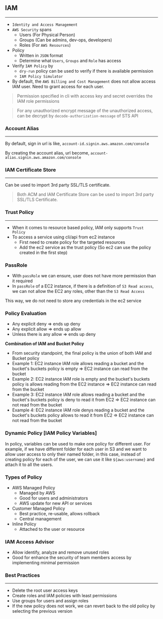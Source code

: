 ## IAM

---

- `Identity and Access Management`
- `AWS Security` spans
  - Users (For Physical Person)
  - Groups (Can be admins, dev-ops, developers)
  - Roles (For `AWS Resources`)
- Policy
  - Written in `JSON` format
  - Determine what `Users`, `Groups` and `Role` has access
- Verify `IAM Policy` by
  - `dry-run` policy can be used to verify if there is available permission
  - `IAM Policy Simulator`
- By default, the `AWS Billing and Cost Management` does not allow access IAM user. Need to grant access for each user.

> Permission specified in cli with access key and secret overrides the IAM role permissions

> For any unauthorized encrypt message of the unauthorized access, can be decrypt by `decode-authorization-message` of STS API

### Account Alias

---

By default, sign in url is like, `account-id.signin.aws.amazon.com/console`

By creating the account alias, url become, `account-alias.signin.aws.amazon.com/console`

### IAM Certificate Store

---

Can be used to import 3rd party SSL/TLS certificate.

> Both ACM and IAM Certificate Store can be used to import 3rd party SSL/TLS Certificate.

### Trust Policy

---

- When it comes to resource based policy, IAM only supports `Trust Policy`
- To access a service using cli/api from ec2 instance
  - First need to create policy for the targeted resources
  - Add the ec2 service as the trust policy (So ec2 can use the policy created in the first step)

### PassRole

- With `passRole` we can ensure, user does not have more permission than it required
- In `passRole` of a EC2 instance, if there is a definition of `S3 Read access`, we can not allow the EC2 any roles, other than the `S3 Read Access`

This way, we do not need to store any credentials in the ec2 service

### Policy Evaluation

- Any explicit deny => ends up deny
- Any explicit allow => ends up allow
- Unless there is any allow => ends up deny

**Combination of IAM and Bucket Policy**

- From security standpoint, the final policy is the union of both IAM and Bucket policy
- Example 1: EC2 instance IAM role allows reading a bucket and the bucket's buckets policy is empty => EC2 instance can read from the bucket
- Example 2: EC2 instance IAM role is empty and the bucket's buckets policy is allows reading from the EC2 instance => EC2 instance can read from the bucket
- Example 3: EC2 instance IAM role allows reading a bucket and the bucket's buckets policy is deny to read it from EC2 => EC2 instance can not read from the bucket
- Example 4: EC2 instance IAM role denys reading a bucket and the bucket's buckets policy allows to read it from EC2 => EC2 instance can not read from the bucket

### Dynamic Policy [IAM Policy Variables]

In policy, variables can be used to make one policy for different user. For example, if we have different folder for each user in S3 and we want to allow user access to only their named folder, in this case, instead of creating policy for each of the user, we can use it like `${aws:username}` and attach it to all the users.

### Types of Policy

- AWS Managed Policy
  - Managed by AWS
  - Good for users and administrators
  - AWS update for new API or services
- Customer Managed Policy
  - Best practice, re-usable, allows rollback
  - Central management
- Inline Policy
  - Attached to the user or resource

### IAM Access Advisor

- Allow identify, analyze and remove unused roles
- Good for enhance the security of team members access by implementing minimal permission

### Best Practices

---

- Delete the root user access keys
- Create roles and IAM policies with least permissions
- Use groups for users and assign roles
- If the new policy does not work, we can revert back to the old policy by selecting the previous version
